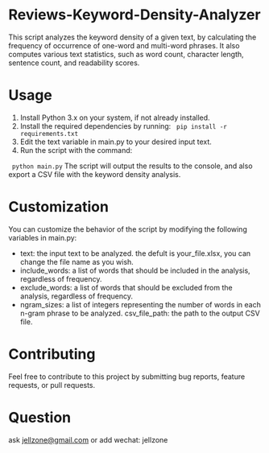 # Reviews-Keyword-Density-Analyzer
This script analyzes the keyword density of a given text, by calculating the frequency of occurrence of one-word and multi-word phrases. It also computes various text statistics, such as word count, character length, sentence count, and readability scores.
# Usage
1. Install Python 3.x on your system, if not already installed.
2. Install the required dependencies by running:
``
pip install -r requirements.txt``
3. Edit the text variable in main.py to your desired input text.
4. Run the script with the command:

``
python main.py``
The script will output the results to the console, and also export a CSV file with the keyword density analysis.
#  Customization
You can customize the behavior of the script by modifying the following variables in main.py:

- text: the input text to be analyzed. the defult is your_file.xlsx, you can change the file name as you wish.
- include_words: a list of words that should be included in the analysis, regardless of frequency.
- exclude_words: a list of words that should be excluded from the analysis, regardless of frequency.
- ngram_sizes: a list of integers representing the number of words in each n-gram phrase to be analyzed.
csv_file_path: the path to the output CSV file.

#  Contributing
Feel free to contribute to this project by submitting bug reports, feature requests, or pull requests.

#  Question
ask jellzone@gmail.com or add wechat: jellzone

